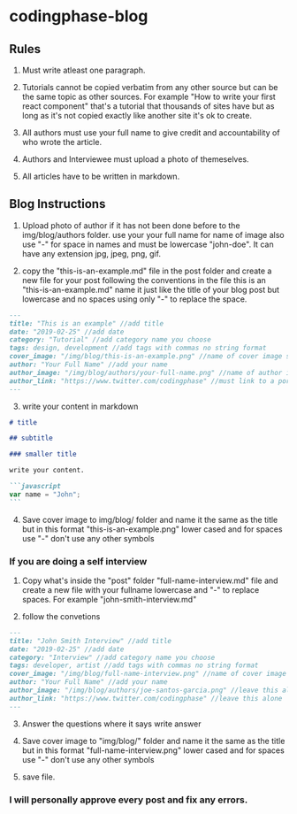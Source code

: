 # codingphase-blog

## Rules

1. Must write atleast one paragraph.

2. Tutorials cannot be copied verbatim from any other source but can be the same topic as other sources. For example "How to write your first react component" that's a tutorial that thousands of sites have but as long as it's not copied exactly like another site it's ok to create.

3. All authors must use your full name to give credit and accountability of who wrote the article.

4. Authors and Interviewee must upload a photo of themeselves.

5. All articles have to be written in markdown.

## Blog Instructions

1. Upload photo of author if it has not been done before to the img/blog/authors folder. use your your full name for name of image also use "-" for space in names and must be lowercase "john-doe". It can have any extension jpg, jpeg, png, gif.

2. copy the "this-is-an-example.md" file in the post folder and create a new file for your post following the conventions in the file this is an "this-is-an-example.md" name it just like the title of your blog post but lowercase and no spaces using only "-" to replace the space.

```markdown
---
title: "This is an example" //add title
date: "2019-02-25" //add date
category: "Tutorial" //add category name you choose
tags: design, development //add tags with commas no string format
cover_image: "/img/blog/this-is-an-example.png" //name of cover image should be the same as the title but lower case and using "-" for spaces
author: "Your Full Name" //add your name
author_image: "/img/blog/authors/your-full-name.png" //name of author image should be the same as the author name but lower case and using "-" for spaces
author_link: "https://www.twitter.com/codingphase" //must link to a portfolio or social media account
---
```

3. write your content in markdown

````markdown
# title

## subtitle

### smaller title

write your content.

```javascript
var name = "John";
```
````

4. Save cover image to img/blog/ folder and name it the same as the title but in this format "this-is-an-example.png" lower cased and for spaces use "-" don't use any other symbols

### If you are doing a self interview

1. Copy what's inside the "post" folder "full-name-interview.md" file and create a new file with your fullname lowercase and "-" to replace spaces. For example "john-smith-interview.md"

2. follow the convetions

```markdown
---
title: "John Smith Interview" //add title
date: "2019-02-25" //add date
category: "Interview" //add category name you choose
tags: developer, artist //add tags with commas no string format
cover_image: "/img/blog/full-name-interview.png" //name of cover image should be the same as the title but lower case and using "-" for spaces
author: "Your Full Name" //add your name
author_image: "/img/blog/authors/joe-santos-garcia.png" //leave this alone
author_link: "https://www.twitter.com/codingphase" //leave this alone
---
```

3. Answer the questions where it says write answer

4. Save cover image to "img/blog/" folder and name it the same as the title but in this format "full-name-interview.png" lower cased and for spaces use "-" don't use any other symbols

5. save file.

### I will personally approve every post and fix any errors.
